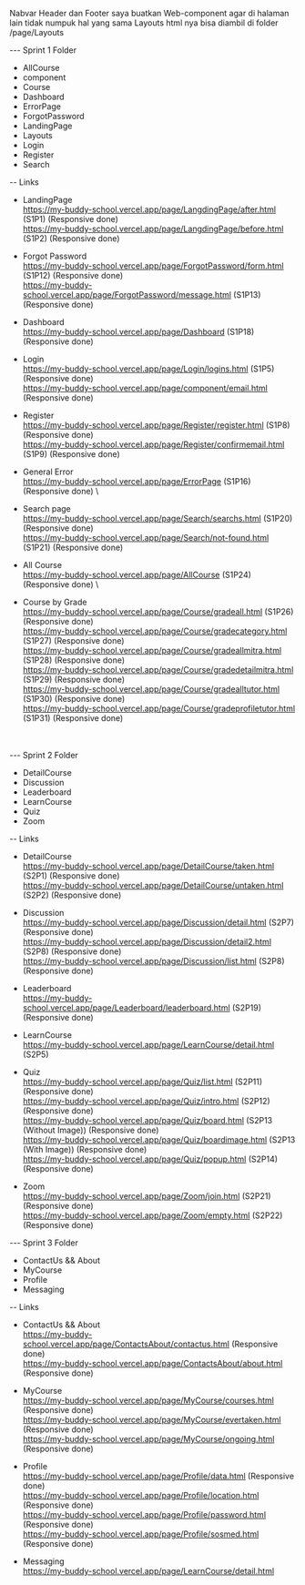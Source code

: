 Nabvar Header dan Footer saya buatkan Web-component agar di halaman lain tidak numpuk hal yang sama
Layouts html nya bisa diambil di folder /page/Layouts <br>

--- Sprint 1 Folder
  - AllCourse
  - component
  - Course
  - Dashboard
  - ErrorPage
  - ForgotPassword
  - LandingPage
  - Layouts
  - Login
  - Register
  - Search 

-- Links <br>
  - LandingPage \
    https://my-buddy-school.vercel.app/page/LangdingPage/after.html (S1P1) (Responsive done) \
    https://my-buddy-school.vercel.app/page/LangdingPage/before.html (S1P2) (Responsive done) 

  - Forgot Password \
    https://my-buddy-school.vercel.app/page/ForgotPassword/form.html (S1P12) (Responsive done) \
    https://my-buddy-school.vercel.app/page/ForgotPassword/message.html (S1P13) (Responsive done) 

  - Dashboard \
    https://my-buddy-school.vercel.app/page/Dashboard (S1P18) (Responsive done) 

  - Login \
    https://my-buddy-school.vercel.app/page/Login/logins.html (S1P5) (Responsive done) \
    https://my-buddy-school.vercel.app/page/component/email.html (Responsive done) 

  - Register \
    https://my-buddy-school.vercel.app/page/Register/register.html (S1P8) (Responsive done) \
    https://my-buddy-school.vercel.app/page/Register/confirmemail.html (S1P9) (Responsive done) 

  - General Error \
    https://my-buddy-school.vercel.app/page/ErrorPage (S1P16) (Responsive done) \

  - Search page \
    https://my-buddy-school.vercel.app/page/Search/searchs.html (S1P20) (Responsive done) \
    https://my-buddy-school.vercel.app/page/Search/not-found.html (S1P21) (Responsive done) 

  - All Course \
    https://my-buddy-school.vercel.app/page/AllCourse (S1P24) (Responsive done) \

  - Course by Grade \
    https://my-buddy-school.vercel.app/page/Course/gradeall.html (S1P26) (Responsive done) \
    https://my-buddy-school.vercel.app/page/Course/gradecategory.html (S1P27) (Responsive done) \
    https://my-buddy-school.vercel.app/page/Course/gradeallmitra.html (S1P28) (Responsive done) \
    https://my-buddy-school.vercel.app/page/Course/gradedetailmitra.html (S1P29) (Responsive done) \
    https://my-buddy-school.vercel.app/page/Course/gradealltutor.html (S1P30) (Responsive done) \
    https://my-buddy-school.vercel.app/page/Course/gradeprofiletutor.html (S1P31) (Responsive done)  <br> <br> <br>

--- Sprint 2 Folder
  - DetailCourse
  - Discussion
  - Leaderboard
  - LearnCourse
  - Quiz
  - Zoom

-- Links <br>
  - DetailCourse \
    https://my-buddy-school.vercel.app/page/DetailCourse/taken.html (S2P1) (Responsive done) \
    https://my-buddy-school.vercel.app/page/DetailCourse/untaken.html (S2P2) (Responsive done)

  - Discussion \
    https://my-buddy-school.vercel.app/page/Discussion/detail.html (S2P7) (Responsive done) \
    https://my-buddy-school.vercel.app/page/Discussion/detail2.html (S2P8) (Responsive done) \
    https://my-buddy-school.vercel.app/page/Discussion/list.html (S2P8) (Responsive done)

  - Leaderboard \
    https://my-buddy-school.vercel.app/page/Leaderboard/leaderboard.html (S2P19) (Responsive done)

  - LearnCourse \
    https://my-buddy-school.vercel.app/page/LearnCourse/detail.html (S2P5)

  - Quiz \
    https://my-buddy-school.vercel.app/page/Quiz/list.html (S2P11) (Responsive done) \
    https://my-buddy-school.vercel.app/page/Quiz/intro.html (S2P12) (Responsive done) \
    https://my-buddy-school.vercel.app/page/Quiz/board.html (S2P13 (Without Image)) (Responsive done) \
    https://my-buddy-school.vercel.app/page/Quiz/boardimage.html (S2P13 (With Image)) (Responsive done) \
    https://my-buddy-school.vercel.app/page/Quiz/popup.html (S2P14) (Responsive done)

  - Zoom \
    https://my-buddy-school.vercel.app/page/Zoom/join.html (S2P21) (Responsive done) \
    https://my-buddy-school.vercel.app/page/Zoom/empty.html (S2P22) (Responsive done)


--- Sprint 3 Folder
  - ContactUs && About
  - MyCourse
  - Profile
  - Messaging

-- Links <br>
  - ContactUs && About \
    https://my-buddy-school.vercel.app/page/ContactsAbout/contactus.html (Responsive done) \
    https://my-buddy-school.vercel.app/page/ContactsAbout/about.html (Responsive done)

  - MyCourse \
    https://my-buddy-school.vercel.app/page/MyCourse/courses.html (Responsive done) \
    https://my-buddy-school.vercel.app/page/MyCourse/evertaken.html (Responsive done) \
    https://my-buddy-school.vercel.app/page/MyCourse/ongoing.html (Responsive done)

  - Profile \
    https://my-buddy-school.vercel.app/page/Profile/data.html (Responsive done) \
    https://my-buddy-school.vercel.app/page/Profile/location.html (Responsive done) \
    https://my-buddy-school.vercel.app/page/Profile/password.html (Responsive done) \
    https://my-buddy-school.vercel.app/page/Profile/sosmed.html (Responsive done)

  - Messaging \
    https://my-buddy-school.vercel.app/page/LearnCourse/detail.html 